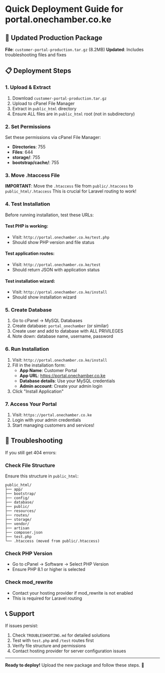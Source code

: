 # Quick Deployment Guide for portal.onechamber.co.ke

## 🚀 Updated Production Package

**File**: `customer-portal-production.tar.gz` (8.2MB)
**Updated**: Includes troubleshooting files and fixes

## 📋 Deployment Steps

### 1. Upload & Extract
1. Download `customer-portal-production.tar.gz`
2. Upload to cPanel File Manager
3. Extract in `public_html` directory
4. Ensure ALL files are in `public_html` root (not in subdirectory)

### 2. Set Permissions
Set these permissions via cPanel File Manager:
- **Directories**: 755
- **Files**: 644
- **storage/**: 755
- **bootstrap/cache/**: 755

### 3. Move .htaccess File
**IMPORTANT**: Move the `.htaccess` file from `public/.htaccess` to `public_html/.htaccess`
This is crucial for Laravel routing to work!

### 4. Test Installation
Before running installation, test these URLs:

#### Test PHP is working:
- Visit: `http://portal.onechamber.co.ke/test.php`
- Should show PHP version and file status

#### Test application routes:
- Visit: `http://portal.onechamber.co.ke/test`
- Should return JSON with application status

#### Test installation wizard:
- Visit: `http://portal.onechamber.co.ke/install`
- Should show installation wizard

### 5. Create Database
1. Go to cPanel → MySQL Databases
2. Create database: `portal_onechamber` (or similar)
3. Create user and add to database with ALL PRIVILEGES
4. Note down: database name, username, password

### 6. Run Installation
1. Visit: `http://portal.onechamber.co.ke/install`
2. Fill in the installation form:
   - **App Name**: Customer Portal
   - **App URL**: https://portal.onechamber.co.ke
   - **Database details**: Use your MySQL credentials
   - **Admin account**: Create your admin login
3. Click "Install Application"

### 7. Access Your Portal
1. Visit: `https://portal.onechamber.co.ke`
2. Login with your admin credentials
3. Start managing customers and services!

## 🔧 Troubleshooting

If you still get 404 errors:

### Check File Structure
Ensure this structure in `public_html`:
```
public_html/
├── app/
├── bootstrap/
├── config/
├── database/
├── public/
├── resources/
├── routes/
├── storage/
├── vendor/
├── artisan
├── composer.json
├── test.php
└── .htaccess (moved from public/.htaccess)
```

### Check PHP Version
- Go to cPanel → Software → Select PHP Version
- Ensure PHP 8.1 or higher is selected

### Check mod_rewrite
- Contact your hosting provider if mod_rewrite is not enabled
- This is required for Laravel routing

## 📞 Support

If issues persist:
1. Check `TROUBLESHOOTING.md` for detailed solutions
2. Test with `test.php` and `/test` routes first
3. Verify file structure and permissions
4. Contact hosting provider for server configuration issues

---

**Ready to deploy!** Upload the new package and follow these steps. 🚀
